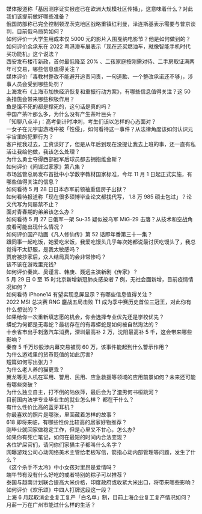 媒体报道称「基因测序证实猴痘已在欧洲大规模社区传播」，这意味着什么？对此我们该提前做好哪些准备？  
俄国防部称已完全控制顿涅茨克地区战略重镇红利曼，泽连斯基表示需要与普京谈判，目前俄乌局势如何？  
如何评价一大学生用成本仅 5000 元的影片入围戛纳电影节？他是如何做到的？  
如何评价余承东在 2022 粤港澳车展表示「现在还买燃油车，就像智能手机时代买功能机」这个说法？  
西安发布楼市新政，首付最低降至 20% 、二孩家庭按刚需对待、二手房取证满两年可交易，哪些信息值得关注？  
媒体评价「毒教材整改不能避开追责问责，一句道歉、一个整改承诺还不够」，涉事人员会受到哪些处罚？  
上海发布《上海市加快经济恢复和重振行动方案》，有哪些信息值得关注？这 50 条措施会带来哪些积极作用？  
鱼是饿不死的都是撑死的，这句话是真的吗？  
中国产茶叶那么多，为什么没有产生茶叶巨头？  
「知聊八点半」：高考倒计时冲刺，考生们该以怎样的心态面对？  
一女子在元宇宙游戏中被「性侵」，如何看待这一事件？从法律角度该如何认识元宇宙里的犯罪行为？  
客户挖我过去，工资谈好了，但是从年后到现在没提让我去上班的事，还一直有私活让我给他做，我该怎么处理？  
为什么勇士夺得西部冠军后球员都去拥抱维金斯？  
如何评价《间谍过家家》第八集？  
市场监管总局发布首批中小学数字教材国家标准，今年 11 月 1 日起正式实施，有哪些值得关注的信息？  
如何看待 5 月 28 日日本赤军前领袖重信房子出狱？  
如何看待报道称「现在很多硕博毕业论文都找代写， 1.8 万 985 硕士包过」？论文代写为何屡禁不止？  
面对青春期的弟弟该怎么办？  
如何看待 5 月 27 日俄军一架 Su-35 疑似被乌军 MiG-29 击落？从技术和空战角度看可能出现什么情况？  
如何评价国产动画《凡人修仙传》第 52 话即年番第三十一集？  
跟同事一起吃饭，她爱吃米饭，我爱吃馒头几乎每次她都说最讨厌吃馒头了，我总觉得不太舒服，是我太敏感吗？  
贾府被抄家后，众人结局真的会非常惨吗？  
该不该在游戏里充钱?  
如何评价秦岚、吴谨言、韩庚、聂远主演新剧《传家》？  
5 月 29 日 0 至 15 时北京新增新冠肺炎感染者 7 例，无社会面新增，目前疫情情况如何？  
如何看待 iPhone14 有望实现息屏显示？有哪些信息值得关注？  
2022 MSI 总决赛 RNG 鏖战五局击败 T1 成为季中赛历史首位三冠王，对此你有什么想说的？  
如果给你一次重新填志愿的机会，你会选择专业优先还是学校优先？  
蟒蛇为何都是无毒蛇？最初存在的有毒蟒蛇是如何被自然淘汰的？  
十余省市出手刺激汽车消费，深圳最高补 2 万，沈阳最高补 5 千，这会带来哪些影响？  
秦奋 5 千万炒股涉内幕交易被罚 60 万，该事件能起到什么警示作用？  
为什么游戏里的货币贬值的如此厉害?  
短篇如何写出张力？  
为什么老人养的猫更乖？  
翼龙等无人机在军用、警用、民用、应急救援等领域的应用前景如何？未来还可能有哪些突破？  
为什么独立自主，打不倒的陆依萍，最后会为了渣男何书桓跳河？  
目前国内法学专业毕业生的就业怎么样？  都在干什么？  
有什么性价比高的蓝牙耳机？  
你最喜欢的照片是哪张，里面藏着怎样的故事？  
618 即将来临，有哪些性价比较高的居家好物推荐？  
刚毕业就回家做稳定工作，但是心里又不甘心，怎么办?  
如果你有死亡笔记，如何在最短的时间内合法变现？  
各位铲屎官们，请问你们家猫主子都叫什么名字？  
网曝游戏公司心动网络美术主管给老板写信，箭指心动内部管理等问题，发生了什么？  
《这个杀手不太冷》中小女孩对里昂是爱情吗？  
端午节有没有什么好吃的或者特别的粽子可以推荐？  
泰国与越南计划联合提高大米价格，印度政府或收紧大米出口，将带来哪些影响？  
如何评价《欢乐颂》中四人打牌这段这一段？  
上海 6 月起取消企业复工复产「白名单」制，目前上海企业复工复产情况如何？  
月薪一万在广州市能过什么样的生活？  
